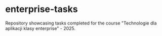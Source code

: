 # enterprise-tasks

Repository showcasing tasks completed for the course "Technologie dla aplikacji klasy enterprise" - 2025.
